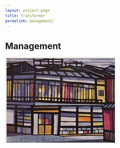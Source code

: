 ```yaml
---
layout: project-page
title: Transformer
permalink: management/
---
```


# Management

<img src="/images/transformer/test.png">
